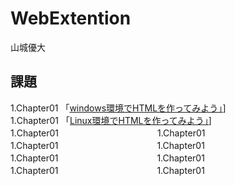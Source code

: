 # WebExtention
山城優大

## 課題
1.Chapter01 「[windows環境でHTMLを作ってみよう」](chapter01/ch-hirstht-win.html)]　　　　　　　　　　　
1.Chapter01 「[Linux環境でHTMLを作ってみよう」](chpter02/firsthtml-linux.html)]　　　　　　　　　　
1.Chapter01　　　　　　　　　　　
1.Chapter01　　　　　　　　　　　
1.Chapter01　　　　　　　　　　　
1.Chapter01　　　　　　　　　　　
1.Chapter01　　　　　　　　　　　
1.Chapter01　　　　　　　　　　　
1.Chapter01　　　　　　　　　　　
1.Chapter01　　　　　　　　　　　
